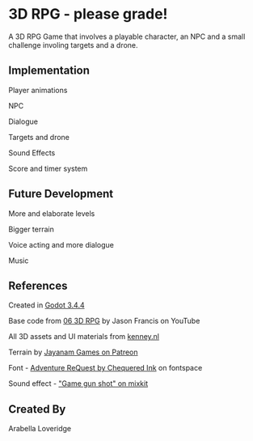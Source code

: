 # 3D RPG - please grade!

A 3D RPG Game that involves a playable character, an NPC and a small challenge involing targets and a drone. 

## Implementation

Player animations 

NPC 

Dialogue

Targets and drone 

Sound Effects

Score and timer system

## Future Development 

More and elaborate levels 

Bigger terrain 

Voice acting and more dialogue

Music

## References

Created in [Godot 3.4.4](https://godotengine.org/download) 

Base code from [06 3D RPG](https://www.youtube.com/playlist?list=PL3V-_hJz2cV8INa2MH5L89YPNMBDjUEMx) by Jason Francis on YouTube 

All 3D assets and UI materials from [kenney.nl](https://www.google.com/url?sa=t&rct=j&q=&esrc=s&source=web&cd=&cad=rja&uact=8&ved=2ahUKEwiyiq_HwLX3AhUlJzQIHQfsCXwQFnoECBAQAQ&url=https%3A%2F%2Fwww.kenney.nl%2Fassets&usg=AOvVaw2HqfzhqEVMcvF17HDeHPja)

Terrain by [Jayanam Games on Patreon](https://www.patreon.com/posts/blender-export-16916038)

Font - [Adventure ReQuest by Chequered Ink](https://www.fontspace.com/adventure-request-font-f29593) on fontspace 

Sound effect - ["Game gun shot" on mixkit](https://mixkit.co/free-sound-effects/gun/) 

## Created By

Arabella Loveridge
